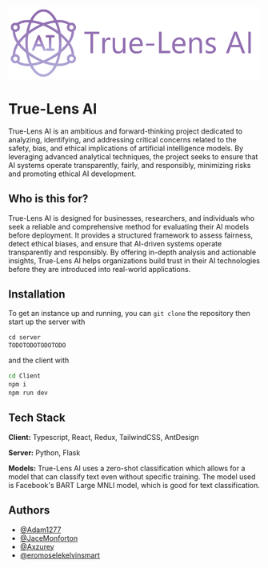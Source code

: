 ![Logo](trulens.png)
# True-Lens AI

True-Lens AI is an ambitious and forward-thinking project dedicated to analyzing, identifying, and addressing critical concerns related to the safety, bias, and ethical implications of artificial intelligence models. By leveraging advanced analytical techniques, the project seeks to ensure that AI systems operate transparently, fairly, and responsibly, minimizing risks and promoting ethical AI development.

## Who is this for?

True-Lens AI is designed for businesses, researchers, and individuals who seek a reliable and comprehensive method for evaluating their AI models before deployment. It provides a structured framework to assess fairness, detect ethical biases, and ensure that AI-driven systems operate transparently and responsibly. By offering in-depth analysis and actionable insights, True-Lens AI helps organizations build trust in their AI technologies before they are introduced into real-world applications.

## Installation

To get an instance up and running, you can ```git clone``` the repository then start up the server with 
```
cd server
TODOTODOTODOTODO
```
and the client with
```bash
cd Client
npm i
npm run dev
```
    
## Tech Stack

**Client:** Typescript, React, Redux, TailwindCSS, AntDesign

**Server:** Python, Flask

**Models:** True-Lens AI uses a zero-shot classification which allows for a model that can classify text even without specific training. The model used is Facebook's BART Large MNLI model, which is good for text classification.
## Authors

- [@Adam1277](https://github.com/Adam1277)
- [@JaceMonforton](https://github.com/JaceMonforton)
- [@Axzurey](https://github.com/Axzurey)
- [@eromoselekelvinsmart](https://github.com/eromoselekelvinsmart)
